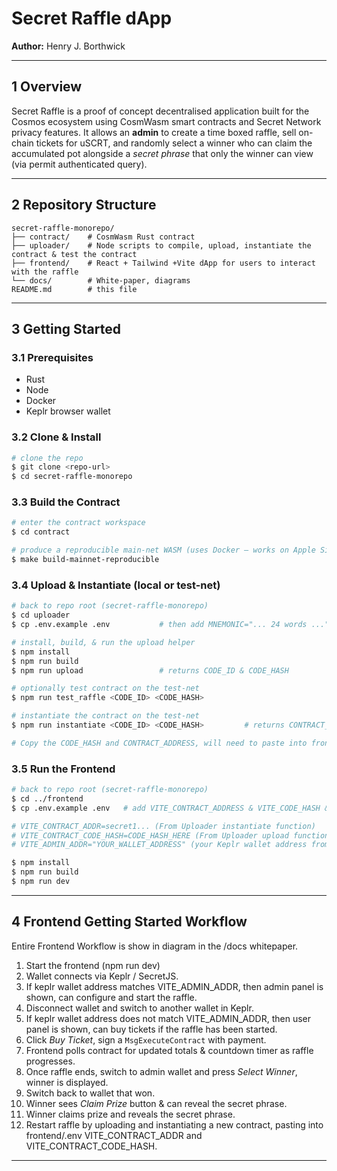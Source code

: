 # Secret Raffle dApp

**Author:** Henry J. Borthwick  

---

## 1  Overview
Secret Raffle is a proof of concept decentralised application built for the Cosmos ecosystem using CosmWasm smart contracts and Secret Network privacy features. It allows an **admin** to create a time boxed raffle, sell on-chain tickets for uSCRT, and randomly select a winner who can claim the accumulated pot alongside a _secret phrase_ that only the winner can view (via permit authenticated query).

---

## 2 Repository Structure
```text
secret-raffle-monorepo/
├── contract/    # CosmWasm Rust contract
├── uploader/    # Node scripts to compile, upload, instantiate the contract & test the contract
├── frontend/    # React + Tailwind +Vite dApp for users to interact with the raffle
└── docs/        # White-paper, diagrams
README.md        # this file
```

---

## 3 Getting Started
### 3.1 Prerequisites
* Rust
* Node
* Docker  
* Keplr browser wallet

### 3.2 Clone & Install
```bash
# clone the repo
$ git clone <repo-url>
$ cd secret-raffle-monorepo
```
### 3.3 Build the Contract
```bash
# enter the contract workspace
$ cd contract

# produce a reproducible main-net WASM (uses Docker – works on Apple Silicon)
$ make build-mainnet-reproducible
```

### 3.4 Upload & Instantiate (local or test-net)
```bash
# back to repo root (secret-raffle-monorepo)
$ cd uploader
$ cp .env.example .env           # then add MNEMONIC="... 24 words ..."

# install, build, & run the upload helper
$ npm install
$ npm run build
$ npm run upload                 # returns CODE_ID & CODE_HASH

# optionally test contract on the test-net
$ npm run test_raffle <CODE_ID> <CODE_HASH>

# instantiate the contract on the test-net
$ npm run instantiate <CODE_ID> <CODE_HASH>         # returns CONTRACT_ADDRESS

# Copy the CODE_HASH and CONTRACT_ADDRESS, will need to paste into frontend/.env (do this later)
```

### 3.5 Run the Frontend
```bash
# back to repo root (secret-raffle-monorepo)
$ cd ../frontend
$ cp .env.example .env   # add VITE_CONTRACT_ADDRESS & VITE_CODE_HASH & VITE_ADMIN_ADDR

# VITE_CONTRACT_ADDR=secret1... (From Uploader instantiate function)
# VITE_CONTRACT_CODE_HASH=CODE_HASH_HERE (From Uploader upload function)
# VITE_ADMIN_ADDR="YOUR_WALLET_ADDRESS" (your Keplr wallet address from browser)

$ npm install
$ npm run build
$ npm run dev
```

---

## 4 Frontend Getting Started Workflow

Entire Frontend Workflow is show in diagram in the /docs whitepaper.

1. Start the frontend (npm run dev)
2. Wallet connects via Keplr / SecretJS.  
3. If keplr wallet address matches VITE_ADMIN_ADDR, then admin panel is shown, can configure and start the raffle.
4. Disconnect wallet and switch to another wallet in Keplr.
5. If keplr wallet address does not match VITE_ADMIN_ADDR, then user panel is shown, can buy tickets if the raffle has been started.
6. Click _Buy Ticket_, sign a `MsgExecuteContract` with payment. 
7. Frontend polls contract for updated totals & countdown timer as raffle progresses.
8. Once raffle ends, switch to admin wallet and press _Select Winner_, winner is displayed.
9. Switch back to wallet that won.
10. Winner sees _Claim Prize_ button & can reveal the secret phrase.
11. Winner claims prize and reveals the secret phrase.
12. Restart raffle by uploading and instantiating a new contract, pasting into frontend/.env VITE_CONTRACT_ADDR and VITE_CONTRACT_CODE_HASH.

---